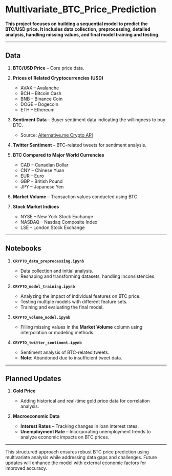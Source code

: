 # Multivariate_BTC_Price_Prediction  

**This project focuses on building a sequential model to predict the BTC/USD price. It includes data collection, preprocessing, detailed analysis, handling missing values, and final model training and testing.**  

---

## Data  

1. **BTC/USD Price** – Core price data.  

2. **Prices of Related Cryptocurrencies (USD)**  
   - AVAX – Avalanche  
   - BCH – Bitcoin Cash  
   - BNB – Binance Coin  
   - DOGE – Dogecoin  
   - ETH – Ethereum  

3. **Sentiment Data** – Buyer sentiment data indicating the willingness to buy BTC.  
   - Source: [Alternative.me Crypto API](https://alternative.me/crypto/api/)  

4. **Twitter Sentiment** – BTC-related tweets for sentiment analysis.  

5. **BTC Compared to Major World Currencies**  
   - CAD – Canadian Dollar  
   - CNY – Chinese Yuan  
   - EUR – Euro  
   - GBP – British Pound  
   - JPY – Japanese Yen  

6. **Market Volume** – Transaction values conducted using BTC.  

7. **Stock Market Indices**  
   - NYSE – New York Stock Exchange  
   - NASDAQ – Nasdaq Composite Index  
   - LSE – London Stock Exchange  

---

## Notebooks  

1. **`CRYPTO_data_preprocessing.ipynb`**  
   - Data collection and initial analysis.  
   - Reshaping and transforming datasets, handling inconsistencies.  

2. **`CRYPTO_model_training.ipynb`**  
   - Analyzing the impact of individual features on BTC price.  
   - Testing multiple models with different feature sets.  
   - Training and evaluating the final model.  

3. **`CRYPTO_volume_model.ipynb`**  
   - Filling missing values in the **Market Volume** column using interpolation or modeling methods.  

4. **`CRYPTO_twitter_sentiment.ipynb`**  
   - Sentiment analysis of BTC-related tweets.  
   - **Note**: Abandoned due to insufficient tweet data.  

---

## Planned Updates  

1. **Gold Price**  
   - Adding historical and real-time gold price data for correlation analysis.  

2. **Macroeconomic Data**  
   - **Interest Rates** – Tracking changes in loan interest rates.  
   - **Unemployment Rate** – Incorporating unemployment trends to analyze economic impacts on BTC prices.  

---  

This structured approach ensures robust BTC price prediction using multivariate analysis while addressing data gaps and challenges. Future updates will enhance the model with external economic factors for improved accuracy.  
